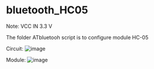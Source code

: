 # bluetooth_HC05


Note: VCC IN 3.3 V

The folder ATbluetooh script is to configure module HC-05


Circuit:
![image](https://user-images.githubusercontent.com/93759057/140605174-91f82841-fefe-4daf-9f76-f3e1e8ec479a.png)

Module:
![image](https://user-images.githubusercontent.com/93759057/140642698-1095407a-4a49-435f-a2f1-615372b781f9.png)

